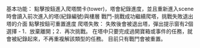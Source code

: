 基本功能：
點擊按鈕進入爬塔關卡(tower)，塔會紀錄進度，並且重新進入scene 時會讀入前次進入的塔(紀錄編號)與樓層
戰鬥-挑戰成功繼續爬塔，挑戰失敗退出塔的介面
點擊按鈕可重置進度
爬塔失敗：
失敗後會被退出塔，彈出提示窗有2個選擇 - 1．放棄離開；2．再次挑戰。
在塔中只要完成過開寶箱或事件的任務，就會被紀錄起來，不再重複解該類型的任務。
目前只有戰鬥會被重置。
